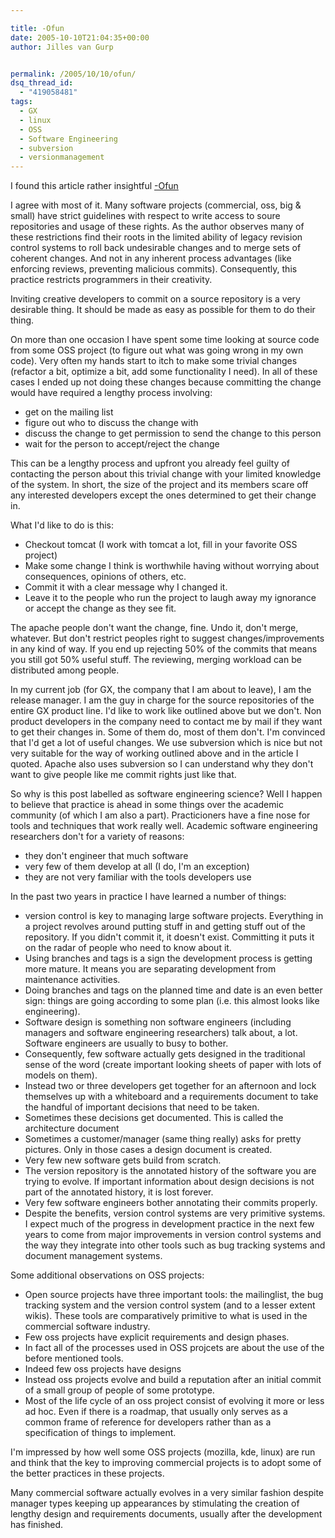 ```yaml
---

title: -Ofun
date: 2005-10-10T21:04:35+00:00
author: Jilles van Gurp


permalink: /2005/10/10/ofun/
dsq_thread_id:
  - "419058481"
tags:
  - GX
  - linux
  - OSS
  - Software Engineering
  - subversion
  - versionmanagement
---
```

I found this article rather insightful [-Ofun](http://www.oreillynet.com/pub/wlg/7996)

I agree with most of it. Many software projects (commercial, oss, big & small) have strict guidelines with respect to write access to soure repositories and usage of these rights. As the author observes many of these restrictions find their roots in the limited ability of legacy revision control systems to roll back undesirable changes and to merge sets of coherent changes. And not in any inherent process advantages (like enforcing reviews, preventing malicious commits). Consequently, this practice restricts programmers in their creativity.

Inviting creative developers to commit on a source repository is a very desirable thing. It should be made as easy as possible for them to do their thing. 

On more than one occasion I have spent some time looking at source code from some OSS project (to figure out what was going wrong in my own code). Very often my hands start to itch to make some trivial changes (refactor a bit, optimize a bit, add some functionality I need). In all of these cases I ended up not doing these changes because committing the change would have required a lengthy process involving:
- get on the mailing list
- figure out who to discuss the change with
- discuss the change to get permission to send the change to this person
- wait for the person to accept/reject the change

This can be a lengthy process and upfront you already feel guilty of contacting the person about this trivial change with your limited knowledge of the system. In short, the size of the project and its members scare off any interested developers except the ones determined to get their change in.

What I'd like to do is this:
- Checkout tomcat (I work with tomcat a lot, fill in your favorite OSS project)
- Make some change I think is worthwhile having without worrying about consequences, opinions of others, etc.
- Commit it with a clear message why I changed it.
- Leave it to the people who run the project to laugh away my ignorance or accept the change as they see fit.

The apache people don't want the change, fine. Undo it, don't merge, whatever. But don't restrict peoples right to suggest changes/improvements in any kind of way. If you end up rejecting 50% of the commits that means you still got 50% useful stuff. The reviewing, merging workload can be distributed among people.

In my current job (for GX, the company that I am about to leave), I am the release manager. I am the guy in charge for the source repositories of the entire GX product line. I'd like to work like outlined above but we don't. Non product developers in the company need to contact me by mail if they want to get their changes in. Some of them do, most of them don't. I'm convinced that I'd get a lot of useful changes. We use subversion which is nice but not very suitable for the way of working outlined above and in the article I quoted. Apache also uses subversion so I can understand why they don't want to give people like me commit rights just like that.

So why is this post labelled as software engineering science? Well I happen to believe that practice is ahead in some things over the academic community (of which I am also a part). Practicioners have a fine nose for tools and techniques that work really well. Academic software engineering researchers don't for a variety of reasons:
- they don't engineer that much software
- very few of them develop at all (I do, I'm an exception)
- they are not very familiar with the tools developers use

In the past two years in practice I have learned a number of things:
- version control is key to managing large software projects. Everything in a project revolves around putting stuff in and getting stuff out of the repository. If you didn't commit it, it doesn't exist. Committing it puts it on the radar of people who need to know about it.
- Using branches and tags is a sign the development process is getting more mature. It means you are separating development from maintenance activities.
- Doing branches and tags on the planned time and date is an even better sign: things are going according to some plan (i.e. this almost looks like engineering).
- Software design is something non software engineers (including managers and software engineering researchers) talk about, a lot. Software engineers are usually to busy to bother. 
- Consequently, few software actually gets designed in the traditional sense of the word (create important looking sheets of paper with lots of models on them).
- Instead two or three developers get together for an afternoon and lock themselves up with a whiteboard and a requirements document to take the handful of important decisions that need to be taken. 
- Sometimes these decisions get documented. This is called the architecture document
- Sometimes a customer/manager (same thing really) asks for pretty pictures. Only in those cases a design document is created.
- Very few new software gets build from scratch. 
- The version repository is the annotated history of the software you are trying to evolve. If important information about design decisions is not part of the annotated history, it is lost forever. 
- Very few software engineers bother annotating their commits properly.
- Despite the benefits, version control systems are very primitive systems. I expect much of the progress in development practice in the next few years to come from major improvements in version control systems and the way they integrate into other tools such as bug tracking systems and document management systems.

Some additional observations on OSS projects:
- Open source projects have three important tools: the mailinglist, the bug tracking system and the version control system (and to a lesser extent wikis). These tools are comparatively primitive to what is used in the commercial software industry.
- Few oss projects have explicit requirements and design phases. 
- In fact all of the processes used in OSS projcets are about the use of the before mentioned tools.
- Indeed few oss projects have designs
- Instead oss projects evolve and build a reputation after an initial commit of a small group of people of some prototype. 
- Most of the life cycle of an oss project consist of evolving it more or less ad hoc. Even if there is a roadmap, that usually only serves as a common frame of reference for developers rather than as a specification of things to implement.

I'm impressed by how well some OSS projects (mozilla, kde, linux) are run and think that the key to improving commercial projects is to adopt some of the better practices in these projects.

Many commercial software actually evolves in a very similar fashion despite manager types keeping up appearances by stimulating the creation of lengthy design and requirements documents, usually after the development has finished. 
